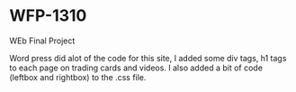 WFP-1310
========

WEb Final Project

Word press did alot of the code for this site, I added some div tags, h1 tags to each page on trading cards and videos. 
I also added a bit of code (leftbox and rightbox) to the .css file.
